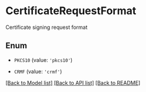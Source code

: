 # CertificateRequestFormat

Certificate signing request format

## Enum

* `PKCS10` (value: `'pkcs10'`)

* `CRMF` (value: `'crmf'`)

[[Back to Model list]](../README.md#documentation-for-models) [[Back to API list]](../README.md#documentation-for-api-endpoints) [[Back to README]](../README.md)


